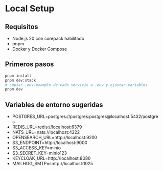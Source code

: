 # Local Setup

## Requisitos
- Node.js 20 con corepack habilitado
- pnpm
- Docker y Docker Compose

## Primeros pasos
```bash
pnpm install
pnpm dev:stack
# copiar .env.example de cada servicio a .env y ajustar variables
pnpm dev
```

## Variables de entorno sugeridas
- POSTGRES_URL=postgres://postgres:postgres@localhost:5432/postgres
- REDIS_URL=redis://localhost:6379
- NATS_URL=nats://localhost:4222
- OPENSEARCH_URL=http://localhost:9200
- S3_ENDPOINT=http://localhost:9000
- S3_ACCESS_KEY=minio
- S3_SECRET_KEY=minio123
- KEYCLOAK_URL=http://localhost:8080
- MAILHOG_SMTP=smtp://localhost:1025
